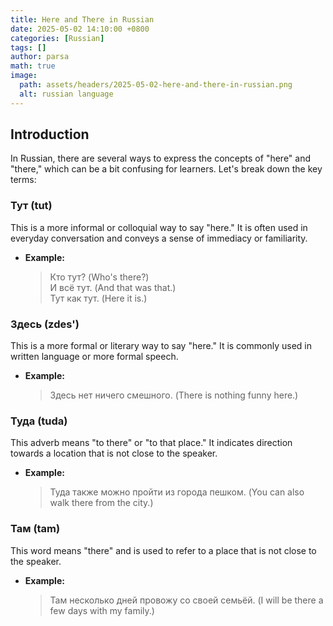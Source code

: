 ```yaml
---
title: Here and There in Russian
date: 2025-05-02 14:10:00 +0800
categories: [Russian]
tags: []
author: parsa
math: true
image:
  path: assets/headers/2025-05-02-here-and-there-in-russian.png
  alt: russian language
---
```

## Introduction

In Russian, there are several ways to express the concepts of "here" and "there," which can be a bit confusing for learners. Let's break down the key terms:

### Тут (tut)

This is a more informal or colloquial way to say "here." It is often used in everyday conversation and conveys a sense of immediacy or familiarity.

- **Example:**  
  > Кто тут? (Who's there?)  
  > И всё тут. (And that was that.)  
  > Тут как тут. (Here it is.)

### Здесь (zdes')

This is a more formal or literary way to say "here." It is commonly used in written language or more formal speech.

- **Example:**  
  > Здесь нет ничего смешного. (There is nothing funny here.)

### Туда (tuda)

This adverb means "to there" or "to that place." It indicates direction towards a location that is not close to the speaker.

- **Example:**  
  > Туда также можно пройти из города пешком. (You can also walk there from the city.)

### Там (tam)

This word means "there" and is used to refer to a place that is not close to the speaker.

- **Example:**  
  > Там несколько дней провожу со своей семьёй. (I will be there a few days with my family.)
